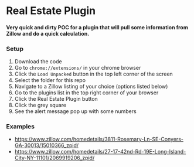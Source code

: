 # Real Estate Plugin

#### Very quick and dirty POC for a plugin that will pull some information from Zillow and do a quick calculation.

### Setup
1. Download the code
1. Go to `chrome://extensions/` in your chrome browser
1. Click the `Load Unpacked` button in the top left corner of the screen
1. Select the folder for this repo
1. Navigate to a Zillow listing of your choice (options listed below)
1. Go to the plugins list in the top right corner of your browser
1. Click the Real Estate Plugin button
1. Click the grey square
1. See the alert message pop up with some numbers


### Examples
- https://www.zillow.com/homedetails/3811-Rosemary-Ln-SE-Conyers-GA-30013/15010366_zpid/
- https://www.zillow.com/homedetails/27-17-42nd-Rd-19E-Long-Island-City-NY-11101/2069919206_zpid/
